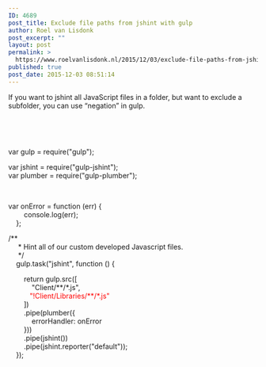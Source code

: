 ```yaml
---
ID: 4689
post_title: Exclude file paths from jshint with gulp
author: Roel van Lisdonk
post_excerpt: ""
layout: post
permalink: >
  https://www.roelvanlisdonk.nl/2015/12/03/exclude-file-paths-from-jshint-with-gulp/
published: true
post_date: 2015-12-03 08:51:14
---
```

<p>If you want to jshint all JavaScript files in a folder, but want to exclude a subfolder, you can use “negation” in gulp.</p>  <p>&#160;</p>  <p>&#160;</p>  <p>var gulp = require(&quot;gulp&quot;);</p>  <p>var jshint = require(&quot;gulp-jshint&quot;);   <br />var plumber = require(&quot;gulp-plumber&quot;);</p>  <p>&#160;</p>  <p>var onError = function (err) {   <br />&#160;&#160;&#160;&#160;&#160;&#160;&#160; console.log(err);    <br />&#160;&#160;&#160; };    <br /></p>  <p>/**   <br />&#160;&#160;&#160;&#160; * Hint all of our custom developed Javascript files.    <br />&#160;&#160;&#160;&#160; */    <br />&#160;&#160;&#160; gulp.task(&quot;jshint&quot;, function () {</p>  <p>&#160;&#160;&#160;&#160;&#160;&#160;&#160; return gulp.src([   <br />&#160;&#160;&#160;&#160;&#160;&#160;&#160;&#160;&#160;&#160;&#160; &quot;Client/**/*.js&quot;,    <br />&#160;&#160;&#160;&#160;&#160;&#160;&#160;&#160;&#160;&#160; <font color="#ff0000"> &quot;!Client/Libraries/**/*.js&quot;     <br /></font>&#160;&#160;&#160;&#160;&#160;&#160;&#160; ])    <br />&#160;&#160;&#160;&#160;&#160;&#160;&#160; .pipe(plumber({    <br />&#160;&#160;&#160;&#160;&#160;&#160;&#160;&#160;&#160;&#160;&#160; errorHandler: onError    <br />&#160;&#160;&#160;&#160;&#160;&#160;&#160; }))    <br />&#160;&#160;&#160;&#160;&#160;&#160;&#160; .pipe(jshint())    <br />&#160;&#160;&#160;&#160;&#160;&#160;&#160; .pipe(jshint.reporter(&quot;default&quot;));    <br />&#160;&#160;&#160; });</p>